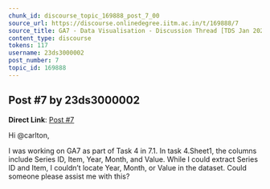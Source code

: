 ```yaml
---
chunk_id: discourse_topic_169888_post_7_00
source_url: https://discourse.onlinedegree.iitm.ac.in/t/169888/7
source_title: GA7 - Data Visualisation - Discussion Thread [TDS Jan 2025]
content_type: discourse
tokens: 117
username: 23ds3000002
post_number: 7
topic_id: 169888
---
```


## Post #7 by 23ds3000002

**Direct Link**: [Post #7](https://discourse.onlinedegree.iitm.ac.in/t/169888/7)

Hi @carlton,

I was working on GA7 as part of Task 4 in 7.1. In task 4.Sheet1, the columns include Series ID, Item, Year, Month, and Value. While I could extract Series ID and Item, I couldn’t locate Year, Month, or Value in the dataset. Could someone please assist me with this?
